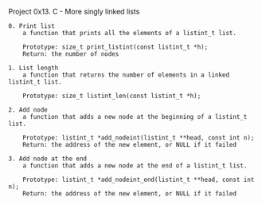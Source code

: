 Project 0x13. C - More singly linked lists

    0. Print list
        a function that prints all the elements of a listint_t list.
        
        Prototype: size_t print_listint(const listint_t *h);
        Return: the number of nodes

    1. List length
        a function that returns the number of elements in a linked listint_t list.

        Prototype: size_t listint_len(const listint_t *h);

    2. Add node
        a function that adds a new node at the beginning of a listint_t list.

        Prototype: listint_t *add_nodeint(listint_t **head, const int n);
        Return: the address of the new element, or NULL if it failed

    3. Add node at the end
        a function that adds a new node at the end of a listint_t list.

        Prototype: listint_t *add_nodeint_end(listint_t **head, const int n);
        Return: the address of the new element, or NULL if it failed
